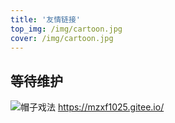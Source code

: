 ```yaml
---
title: '友情链接'
top_img: /img/cartoon.jpg
cover: /img/cartoon.jpg
---
```

## 等待维护
![帽子戏法](https://mzxf1025.gitee.io/)
https://mzxf1025.gitee.io/